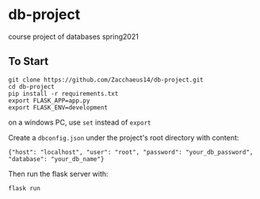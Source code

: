 # db-project
 course project of databases spring2021
## To Start
    git clone https://github.com/Zacchaeus14/db-project.git
    cd db-project
    pip install -r requirements.txt
    export FLASK_APP=app.py
    export FLASK_ENV=development
on a windows PC, use `set` instead of `export`

Create a `dbconfig.json` under the project's root directory with content:

    {"host": "localhost", "user": "root", "password": "your_db_password", "database": "your_db_name"}
Then run the flask server with:

    flask run
    

